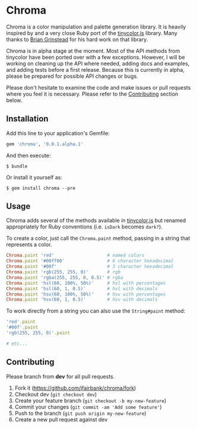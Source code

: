 # Chroma

Chroma is a color manipulation and palette generation library. It is heavily
inspired by and a very close Ruby port of the
[tinycolor.js](https://bgrins.github.io/TinyColor/)
library. Many thanks to [Brian Grinstead](http://www.briangrinstead.com/blog/)
for his hard work on that library.

Chroma is in alpha stage at the moment. Most of the API methods from tinycolor
have been ported over with a few exceptions. However, I will be working on
cleaning up the API where needed, adding docs and examples, and adding tests
before a first release. Because this is currently in alpha, please be
prepared for possible API changes or bugs.

Please don't hesitate to examine the code and make issues or pull requests
where you feel it is necessary. Please refer to the
[Contributing](#contributing) section below.

## Installation

Add this line to your application's Gemfile:

```ruby
gem 'chroma', '0.0.1.alpha.1'
```

And then execute:

    $ bundle

Or install it yourself as:

    $ gem install chroma --pre

## Usage

Chroma adds several of the methods available in
[tinycolor.js](https://github.com/bgrins/TinyColor) but renamed appropriately
for Ruby conventions (i.e. `isDark` becomes `dark?`).

To create a color, just call the `Chroma.paint` method, passing in a string
that represents a color.

```ruby
Chroma.paint 'red'                    # named colors
Chroma.paint '#00ff00'                # 6 character hexadecimal
Chroma.paint '#00f'                   # 3 character hexadecimal
Chroma.paint 'rgb(255, 255, 0)'       # rgb
Chroma.paint 'rgba(255, 255, 0, 0.5)' # rgba
Chroma.paint 'hsl(60, 100%, 50%)'     # hsl with percentages
Chroma.paint 'hsl(60, 1, 0.5)'        # hsl with decimals
Chroma.paint 'hsv(60, 100%, 50%)'     # hsv with percentages
Chroma.paint 'hsv(60, 1, 0.5)'        # hsv with decimals
```

To work directly from a string you can also use the `String#paint` method:

```ruby
'red'.paint
'#00f'.paint
'rgb(255, 255, 0)'.paint

# etc...
```

## Contributing

Please branch from **dev** for all pull requests.

1. Fork it (https://github.com/jfairbank/chroma/fork)
2. Checkout dev (`git checkout dev`)
3. Create your feature branch (`git checkout -b my-new-feature`)
4. Commit your changes (`git commit -am 'Add some feature'`)
5. Push to the branch (`git push origin my-new-feature`)
6. Create a new pull request against dev
